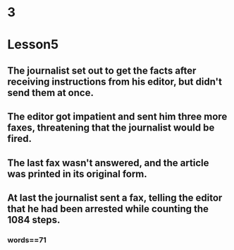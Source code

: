 # 3
# Lesson5
## The journalist set out to get the facts after receiving instructions from his editor, but didn't send them at once.
## The editor got impatient and sent him three more faxes, threatening that the journalist would be fired.
## The last fax wasn't answered, and the article was printed in its original form.
## At last the journalist sent a fax, telling the editor that he had been arrested while counting the 1084 steps.
### words==71